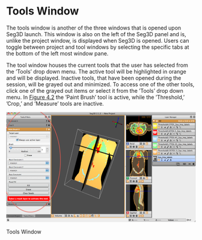 # Tools Window

The tools window is another of the three windows that is opened upon Seg3D launch. This window is also on the left of the Seg3D panel and is, unlike the project window, is displayed when Seg3D is opened. Users can toggle between project and tool windows by selecting the specific tabs at the bottom of the left most window pane.

The tool window houses the current tools that the user has selected from the ’Tools’ drop down menu. The active tool will be highlighted in orange and will be displayed. Inactive tools, that have been opened during the session, will be grayed out and minimized. To access one of the other tools, click one of the grayed out items or select it from the ’Tools’ drop down menu. In <a href="#ToolWindow">Figure 4.2</a> the ’Paint Brush’ tool is active, while the ’Threshold,’ ’Crop,’ and ’Measure’ tools are inactive.

![ToolWindow](../../Seg3DBasicFunctionality_figures/ToolWindow.png)
<figcaption>Tools Window</figcaption>
